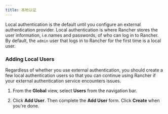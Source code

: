 ```yaml
---
title: 本地认证
---
```


Local authentication is the default until you configure an external authentication provider. Local authentication is where Rancher stores the user information, i.e.names and passwords, of who can log in to Rancher. By default, the `admin` user that logs in to Rancher for the first time is a local user.

### Adding Local Users

Regardless of whether you use external authentication, you should create a few local authentication users so that you can continue using Rancher if your external authentication service encounters issues.

1. From the **Global** view, select **Users** from the navigation bar.

2. Click **Add User**. Then complete the **Add User** form. Click **Create** when you're done.

